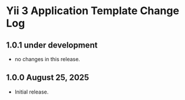 # Yii 3 Application Template Change Log

## 1.0.1 under development

- no changes in this release.

## 1.0.0 August 25, 2025

- Initial release.

